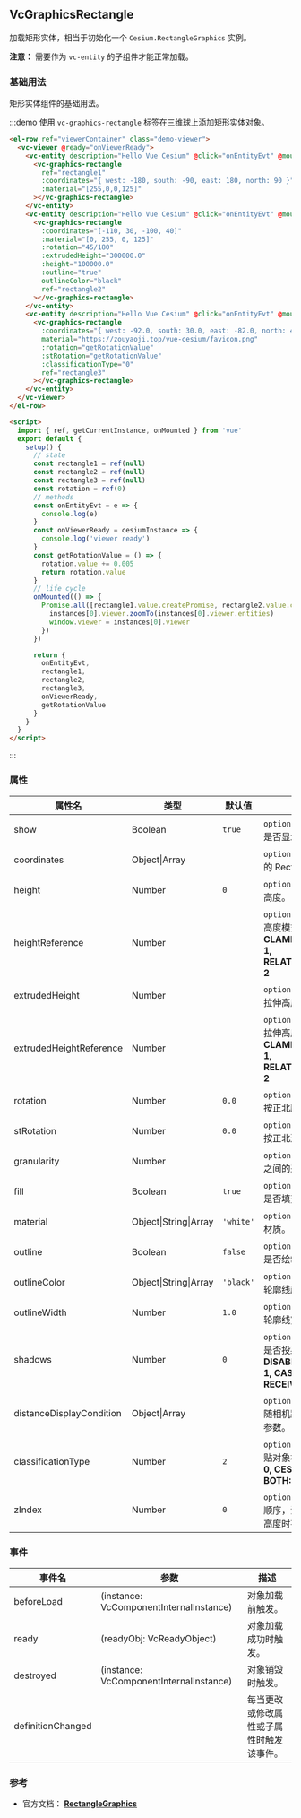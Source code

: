 ## VcGraphicsRectangle

加载矩形实体，相当于初始化一个 `Cesium.RectangleGraphics` 实例。

**注意：** 需要作为 `vc-entity` 的子组件才能正常加载。

### 基础用法

矩形实体组件的基础用法。

:::demo 使用 `vc-graphics-rectangle` 标签在三维球上添加矩形实体对象。

```html
<el-row ref="viewerContainer" class="demo-viewer">
  <vc-viewer @ready="onViewerReady">
    <vc-entity description="Hello Vue Cesium" @click="onEntityEvt" @mouseover="onEntityEvt" @mouseout="onEntityEvt">
      <vc-graphics-rectangle
        ref="rectangle1"
        :coordinates="{ west: -180, south: -90, east: 180, north: 90 }"
        :material="[255,0,0,125]"
      ></vc-graphics-rectangle>
    </vc-entity>
    <vc-entity description="Hello Vue Cesium" @click="onEntityEvt" @mouseover="onEntityEvt" @mouseout="onEntityEvt">
      <vc-graphics-rectangle
        :coordinates="[-110, 30, -100, 40]"
        :material="[0, 255, 0, 125]"
        :rotation="45/180"
        :extrudedHeight="300000.0"
        :height="100000.0"
        :outline="true"
        outlineColor="black"
        ref="rectangle2"
      ></vc-graphics-rectangle>
    </vc-entity>
    <vc-entity description="Hello Vue Cesium" @click="onEntityEvt" @mouseover="onEntityEvt" @mouseout="onEntityEvt">
      <vc-graphics-rectangle
        :coordinates="{ west: -92.0, south: 30.0, east: -82.0, north: 40.0 }"
        material="https://zouyaoji.top/vue-cesium/favicon.png"
        :rotation="getRotationValue"
        :stRotation="getRotationValue"
        :classificationType="0"
        ref="rectangle3"
      ></vc-graphics-rectangle>
    </vc-entity>
  </vc-viewer>
</el-row>

<script>
  import { ref, getCurrentInstance, onMounted } from 'vue'
  export default {
    setup() {
      // state
      const rectangle1 = ref(null)
      const rectangle2 = ref(null)
      const rectangle3 = ref(null)
      const rotation = ref(0)
      // methods
      const onEntityEvt = e => {
        console.log(e)
      }
      const onViewerReady = cesiumInstance => {
        console.log('viewer ready')
      }
      const getRotationValue = () => {
        rotation.value += 0.005
        return rotation.value
      }
      // life cycle
      onMounted(() => {
        Promise.all([rectangle1.value.createPromise, rectangle2.value.createPromise, rectangle3.value.createPromise]).then(instances => {
          instances[0].viewer.zoomTo(instances[0].viewer.entities)
          window.viewer = instances[0].viewer
        })
      })

      return {
        onEntityEvt,
        rectangle1,
        rectangle2,
        rectangle3,
        onViewerReady,
        getRotationValue
      }
    }
  }
</script>
```

:::

### 属性

<!-- prettier-ignore -->
| 属性名 | 类型 | 默认值 | 描述 | 可选值 |
| ------ | --- | ------ | --- | ----  |
| show | Boolean | `true` | `optional` 指定 rectangle 是否显示。 |
| coordinates | Object\|Array | | `optional` 指定 rectangle 的 Rectangle 属性。 |
| height | Number | `0` | `optional` 指定 rectangle 高度。 |
| heightReference | Number | | `optional` 指定 rectangle 高度模式。 **NONE: 0, CLAMP_TO_GROUND: 1, RELATIVE_TO_GROUND: 2**|0/1/2|
| extrudedHeight | Number | | `optional` 指定 rectangle 拉伸高度。 |
| extrudedHeightReference | Number | | `optional` 指定 rectangle 拉伸高度模式。 **NONE: 0, CLAMP_TO_GROUND: 1, RELATIVE_TO_GROUND: 2**|0/1/2|
| rotation | Number | `0.0` | `optional` 指定 rectangle 按正北顺时针的旋转角。 |
| stRotation | Number | `0.0` | `optional` 指定 rectangle 按正北逆时针旋转纹理。 |
| granularity | Number | | `optional` 指定每个经纬度之间的采样粒度。 |
| fill | Boolean | `true` | `optional` 指定 rectangle 是否填充材质。 |
| material | Object\|String\|Array | `'white'` | `optional` 指定 rectangle 材质。 |
| outline | Boolean | `false` | `optional` 指定 rectangle 是否绘制轮廓线。 |
| outlineColor | Object\|String\|Array | `'black'` | `optional` 指定 rectangle 轮廓线颜色。 |
| outlineWidth | Number | `1.0` | `optional` 指定 rectangle 轮廓线宽度。 |
| shadows | Number | `0` | `optional` 指定 rectangle 是否投射或接收阴影。 **DISABLED: 0, ENABLED: 1, CAST_ONLY: 2, RECEIVE_ONLY: 3**|0/1/2/3|
| distanceDisplayCondition | Object\|Array | | `optional` 指定 rectangle 随相机距离改变是否显示参数。 |
| classificationType | Number | `2` | `optional` 指定 rectangle 贴对象模式 。 **TERRAIN: 0, CESIUM_3D_TILE: 1, BOTH: 2**|0/1/2|
| zIndex | Number | `0` | `optional` 指定 rectangle 顺序，没设置高度和拉伸高度时有效。 |

### 事件

| 事件名            | 参数                                    | 描述                                     |
| ----------------- | --------------------------------------- | ---------------------------------------- |
| beforeLoad        | (instance: VcComponentInternalInstance) | 对象加载前触发。                         |
| ready             | (readyObj: VcReadyObject)               | 对象加载成功时触发。                     |
| destroyed         | (instance: VcComponentInternalInstance) | 对象销毁时触发。                         |
| definitionChanged |                                         | 每当更改或修改属性或子属性时触发该事件。 |

### 参考

- 官方文档： **[RectangleGraphics](https://cesium.com/docs/cesiumjs-ref-doc/RectangleGraphics.html)**
